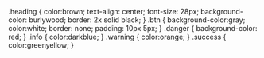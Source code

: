 .heading {
    color:brown;
    text-align: center;
    font-size: 28px;
    background-color: burlywood;
    border: 2x solid black;
}
.btn {
    background-color:gray;
    color:white;
    border: none;
    padding: 10px 5px;
}
.danger {
    background-color: red;
}
.info {
    color:darkblue;
}
.warning {
    color:orange;
}
.success {
    color:greenyellow;
}
